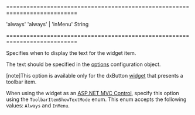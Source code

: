<!--**
/*-------------------------------------------
    Auto-generated file. Do not modify.
-------------------------------------------

**-->
===========================================================================
<!--default-->'always'<!--/default-->
<!--acceptValues-->'always' | 'inMenu'<!--/acceptValues-->
<!--type-->String<!--/type-->
===========================================================================

<!--shortDescription-->
Specifies when to display the text for the widget item.
<!--/shortDescription-->

<!--fullDescription-->
The text should be specified in the [options](/Documentation/ApiReference/UI_Widgets/dxToolbar/Default_Item_Template/#options) configuration object. 

[note]This option is available only for the dxButton [widget](/Documentation/ApiReference/UI_Widgets/dxToolbar/Default_Item_Template/#widget) that presents a toolbar item.

When using the widget as an [ASP.NET MVC Control](/Documentation/Guide/ASP.NET_MVC_Controls/Fundamentals/), specify this option using the `ToolbarItemShowTextMode` enum. This enum accepts the following values: `Always` and `InMenu`.
<!--/fullDescription-->